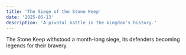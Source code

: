 ```yaml
---
title: 'The Siege of the Stone Keep'
date: '2025-06-13'
description: 'A pivotal battle in the kingdom’s history.'
---
```


The Stone Keep withstood a month-long siege, its defenders becoming legends for their bravery.

